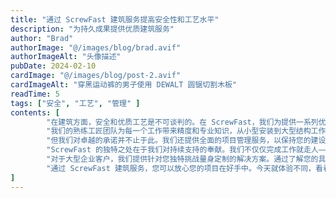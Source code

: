 ```yaml
---
title: "通过 ScrewFast 建筑服务提高安全性和工艺水平"
description: "为持久成果提供优质建筑服务"
author: "Brad"
authorImage: "@/images/blog/brad.avif"
authorImageAlt: "头像描述"
pubDate: 2024-02-10
cardImage: "@/images/blog/post-2.avif"
cardImageAlt: "穿黑运动裤的男子使用 DEWALT 圆锯切割木板"
readTime: 5
tags: ["安全", "工艺", "管理" ]
contents: [
        "在建筑方面，安全和优质工艺是不可谈判的。在 ScrewFast，我们为提供一系列优先考虑这两者的建筑服务而感到自豪，确保您的项目建得持久。",
        "我们的熟练工匠团队为每一个工作带来精度和专业知识，从小型安装到大型结构工作。借助我们广泛库存中的顶级工具和材料，我们保证每个项目都达到最高的安全和工艺标准。",
        "但我们对卓越的承诺并不止于此。我们还提供全面的项目管理服务，以保持您的建设按计划进行并在预算范围内。从工作流程协调到利益相关者沟通，ScrewFast 处理复杂情况，让您可以专注于您的愿景。",
        "ScrewFast 的独特之处在于我们对持续支持的奉献。我们不仅仅完成工作就走人——我们在这里放长线。我们的维护服务确保您的建筑保持最佳状态，为您提供多年的安心。",
        "对于大型企业客户，我们提供针对您独特挑战量身定制的解决方案。通过了解您的具体需求，我们设计旨在最大化效率并推动您业务发展的策略。",
        "通过 ScrewFast 建筑服务，您可以放心您的项目在好手中。今天就体验不同，看看为什么如此多的客户选择 ScrewFast 满足他们的建筑需求。"
]
---
```

